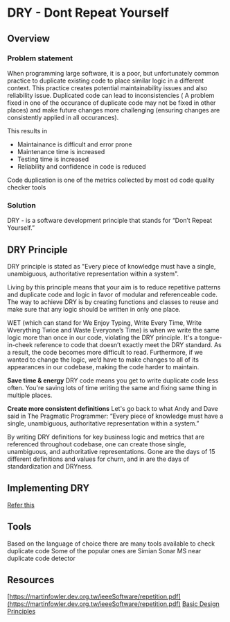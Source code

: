 # DRY - **D**ont **R**epeat **Y**ourself

## Overview
### Problem statement
When programming large software, it is a poor, but unfortunately common practice to duplicate existing code to place similar logic in a different context. This practice creates potential maintainability issues and also reliability issue. Duplicated code can lead to inconsistencies ( A problem fixed in one of the occurance of duplicate code may not be fixed in other places) and make future changes more challenging (ensuring changes are consistently applied in all occurances).

This results in 
- Maintainance is difficult and error prone
- Maintenance time is increased
- Testing time is increased
- Reliability and confidence in code is reduced 

Code duplication is one of the metrics collected by most od code quality checker tools

### Solution
DRY - is a software development principle that stands for “Don’t Repeat Yourself.” 

## DRY Principle
DRY principle is stated as "Every piece of knowledge must have a single, unambiguous, authoritative representation within a system". 

Living by this principle means that your aim is to reduce repetitive patterns and duplicate code and logic in favor of modular and referenceable code. The way to achieve DRY is by creating functions and classes to reuse and make sure that any logic should be written in only one place. 

WET (which can stand for We Enjoy Typing, Write Every Time, Write Wverything Twice and Waste Everyone’s Time) is when we write the same logic more than once in our code, violating the DRY principle.  It's a tongue-in-cheek reference to code that doesn’t exactly meet the DRY standard. As a result, the code becomes more difficult to read. Furthermore, if we wanted to change the logic, we’d have to make changes to all of its appearances in our codebase, making the code harder to maintain.

**Save time & energy**
DRY code means you get to write duplicate code less often. You're saving lots of time writing the same and fixing same thing in multiple places.

**Create more consistent definitions**
Let's go back to what Andy and Dave said in The Pragmatic Programmer: “Every piece of knowledge must have a single, unambiguous, authoritative representation within a system.” 

By writing DRY definitions for key business logic and metrics that are referenced throughout codebase, one can create those single, unambiguous, and authoritative representations. Gone are the days of 15 different definitions and values for churn, and in are the days of standardization and DRYness.

## Implementing DRY
[Refer this](https://www.plutora.com/blog/understanding-the-dry-dont-repeat-yourself-principle)

## Tools
Based on the language of choice there are many tools available to check duplicate code
Some of the popular ones are
Simian
Sonar
MS near duplicate code detector

## Resources
[https://martinfowler.dev.org.tw/ieeeSoftware/repetition.pdf](https://martinfowler.dev.org.tw/ieeeSoftware/repetition.pdf)
[Basic Design Principles](https://aic-atlas.s3.eu-north-1.amazonaws.com/projects/e7299991-eb2b-4764-a849-4909e01fb07d/documents/Tm74R7Rbi6dKsN4FeEWaUEidvUMcg9Wa3HfyrBrr.pdf)
